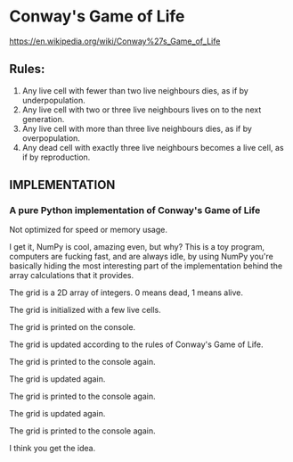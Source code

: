 # Conway's Game of Life
https://en.wikipedia.org/wiki/Conway%27s_Game_of_Life

## Rules:
1. Any live cell with fewer than two live neighbours dies, as if by underpopulation.
2. Any live cell with two or three live neighbours lives on to the next generation.
3. Any live cell with more than three live neighbours dies, as if by overpopulation.
4. Any dead cell with exactly three live neighbours becomes a live cell, as if by reproduction.

## IMPLEMENTATION

### A pure Python implementation of Conway's Game of Life

Not optimized for speed or memory usage.

I get it, NumPy is cool, amazing even, but why?
This is a toy program, computers are fucking fast, and are always idle,
by using NumPy you're basically hiding the most interesting part of the 
implementation behind the array calculations that it provides.

The grid is a 2D array of integers. 0 means dead, 1 means alive.

The grid is initialized with a few live cells.

The grid is printed on the console.

The grid is updated according to the rules of Conway's Game of Life.

The grid is printed to the console again.

The grid is updated again.

The grid is printed to the console again.

The grid is updated again.

The grid is printed to the console again.

I think you get the idea.

